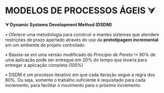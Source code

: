 # MODELOS DE PROCESSOS ÁGEIS ⮛

**⮛ Dynamic Systems Development Method (DSDM)**
  
  • Oferece uma metodologia para construir e mantes sistemas que atendem restrições de prazo apertado através do uso da **prototipagem incremental** em um ambiente de projeto controlado
  
  • Baseia-se em uma versão modificado do *Princípio de Pareto*
    ↳ 80% de uma aplicação pode ser entregue em 20% do tempo que levaria para entregar a aplicação completa (100%)
    
  • DSDM é um processo iterativo em que cada iteração segue a regra dos 80%. Ou seja, somente o trabalho suficiente é requisitado para cada incremento, para facilitar o movimento para o próximo incremento
